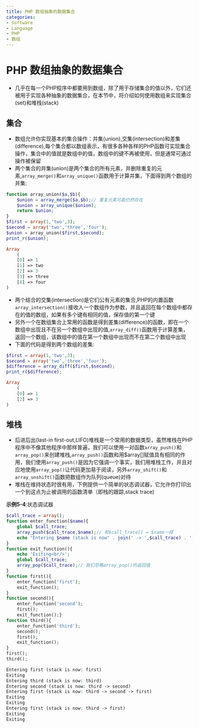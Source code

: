 ```yaml
---
title: PHP 数组抽象的数据集合
categories:
- Software
- Language
- PHP
- 数组
---
```

# PHP 数组抽象的数据集合

- 几乎在每一个PHP程序中都要用到数组，除了用于存储集合的值以外，它们还被用于实现各种抽象的数据集合，在本节中，将介绍如何使用数组来实现集合(set)和堆栈(stack)

## 集合

- 数组允许你实现基本的集合操作：并集(union),交集(intersection)和差集(difference),每个集合都以数组表示，有很多各种各样的PHP函数可实现集合操作，集合中的值就是数组中的值，数组中的键不再被使用，但是通常可通过操作被保留
- 两个集合的并集(union)是两个集合的所有元素，并删除重复的元素,`array_merge()`和`array_unique()`函数用于计算并集，下面得到两个数组的并集:

```php
function array_union($a,$b){
    $union = array_merge($a,$b);// 重复元素可能仍然存在
    $union = array_unique($union);
    return $union;
}
$first = array(1,'two',3);
$second = array('two','three','four');
$union = array_union($first,$second);
print_r($union);

Array
    (
    [0] => 1
    [1] => two
    [2] => 3
    [3] => three
    [4] => four
)
```

- 两个结合的交集(intersection)是它们公有元素的集合,PHP的内置函数`array_intersection()`接收人一个数组作为参数，并且返回在每个数组中都存在的值的数组，如果有多个键有相同的值，保存值的第一个键
- 另外一个在数组集合上常用的函数是得到差集(difference)的函数，即在一个数组中出现且不在另一个数组中出现的值,`array_diff()`函数用于计算差集，返回一个数组，该数组中的值在第一个数组中出现而不在第二个数组中出现
- 下面的代码是得到两个数组的差集:

```php
$first = array(1,'two',3);
$second = array('two','three','four');
$difference = array_diff($first,$second);
print_r($difference);

Array
    (
    [0] => 1
    [2] => 3
)
```

## 堆栈

- 后进后出(last-in first-out,LIFO)堆栈是一个常用的数据类型，虽然堆栈在PHP程序中不像其他程序中那样普遍，我们可以使用一对函数`array_push()`和`array_pop()`来创建堆栈,`array_push()`函数和用$array[]赋值具有相同的作用，我们使用`array_push()`是因为它强调一个事实，我们用堆栈工作，并且对应地使用`array_pop()`让代码更加易于阅读，另外`array_shift()`和`array_unshift()`函数把数组作为队列(queue)对待
- 堆栈在维持状态时很有用，下例提供一个简单的状态调试器，它允许你打印出一个到这点为止被调用的函数清单（即栈的跟踪,stack trace)

**示例5-4**:状态调试器

```php
$call_trace = array();
function enter_function($name){
    global $call_trace;
    array_push($call_trace,$name);// 和$call_trace[] = $name一样
    echo "Entering $name (stack is now" . join(' -> ',$call_trace) . ')<br/>';
}
function exit_function(){
    echo 'Exiting<br/>';
    global $call_trace;
    array_pop($call_trace);// 我们忽略array_pop()的返回值
}
function first(){
    enter_function('first');
    exit_function();
}
function second(){
    enter_function('second');
    first();
    exit_function();}
function third(){
    enter_function('third');
    second();
    first();
    exit_function();
}
first();
third();

Entering first (stack is now: first)
Exiting
Entering third (stack is now: third)
Entering second (stack is now: third -> second)
Entering first (stack is now: third -> second -> first)
Exiting
Exiting
Entering first (stack is now: third -> first)
Exiting
Exiting
```